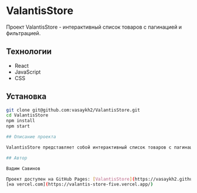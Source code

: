 # ValantisStore

Проект ValantisStore - интерактивный список товаров с пагинацией и фильтрацией.

## Технологии

- React
- JavaScript
- CSS

## Установка

```bash
git clone git@github.com:vasaykh2/ValantisStore.git
cd ValantisStore
npm install
npm start

## Описание проекта

ValantisStore представляет собой интерактивный список товаров с пагинацией и возможностью фильтрации по названию, цене и бренду.

## Автор

Вадим Савинов

Проект доступен на GitHub Pages: [ValantisStore](https://vasaykh2.github.io/ValantisStore/)
[на vercel.com](https://valantis-store-five.vercel.app/)
